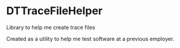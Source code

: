 # DTTraceFileHelper
Library to help me create trace files

Created as a utility to help me test software at a previous employer.
